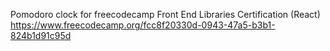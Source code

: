 Pomodoro clock for freecodecamp Front End Libraries Certification (React)
https://www.freecodecamp.org/fcc8f20330d-0943-47a5-b3b1-824b1d91c95d
